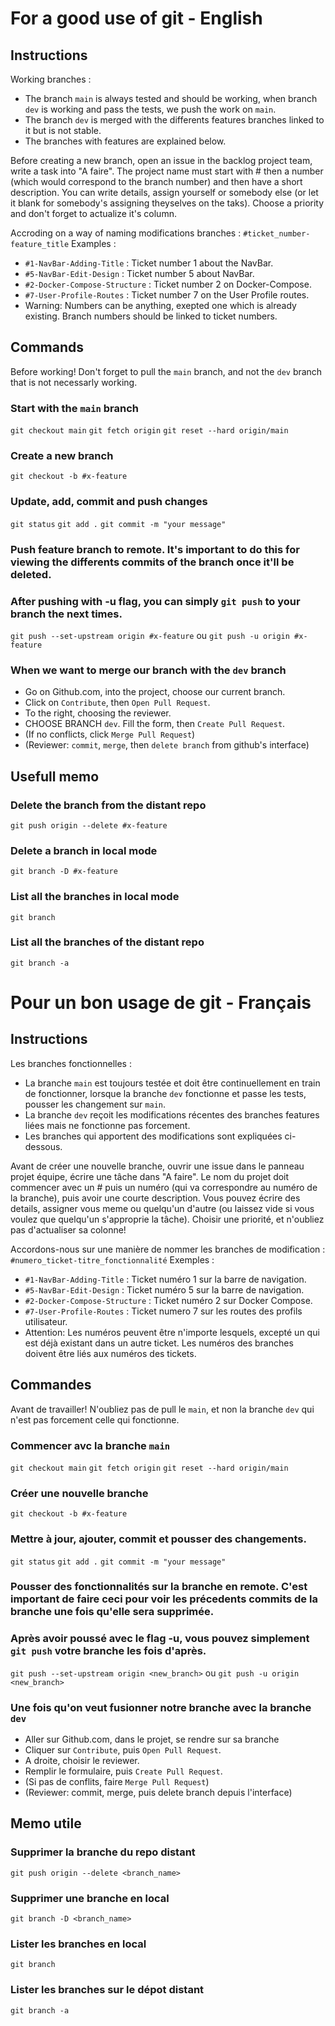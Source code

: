 # For a good use of git - English

## Instructions

Working branches :
- The branch `main` is always tested and should be working, when branch `dev` is working and pass the tests, we push the work on `main`.
- The branch `dev` is merged with the differents features branches linked to it but is not stable.
- The branches with features are explained below.

Before creating a new branch, open an issue in the backlog project team, write a task into "A faire". The project name must start with # then a number (which would correspond to the branch number) and then have a short description. You can write details, assign yourself or somebody else (or let it blank for somebody's assigning theyselves on the taks). Choose a priority and don't forget to actualize it's column.

Accroding on a way of naming modifications branches :
`#ticket_number-feature_title`
Examples :
- `#1-NavBar-Adding-Title` : Ticket number 1 about the NavBar.
- `#5-NavBar-Edit-Design` : Ticket number 5 about NavBar.
- `#2-Docker-Compose-Structure` : Ticket number 2 on Docker-Compose.
- `#7-User-Profile-Routes` : Ticket number 7 on the User Profile routes.
- Warning: Numbers can be anything, exepted one which is already existing. Branch numbers should be linked to ticket numbers.

## Commands

Before working! Don't forget to pull the `main` branch, and not the `dev` branch that is not necessarly working.

### Start with the `main` branch
`git checkout main`
`git fetch origin`
`git reset --hard origin/main`

### Create a new branch
`git checkout -b #x-feature`

### Update, add, commit and push changes
`git status`
`git add .`
`git commit -m "your message"`

### Push feature branch to remote. It's important to do this for viewing the differents commits of the branch once it'll be deleted.
### After pushing with -u flag, you can simply `git push` to your branch the next times.
`git push --set-upstream origin #x-feature` ou `git push -u origin #x-feature`

### When we want to merge our branch with the `dev` branch
- Go on Github.com, into the project, choose our current branch.
- Click on `Contribute`, then `Open Pull Request`.
- To the right, choosing the reviewer.
- CHOOSE BRANCH `dev`. Fill the form, then `Create Pull Request`.
- (If no conflicts, click `Merge Pull Request`)
- (Reviewer: `commit`, `merge`, then `delete branch` from github's interface)

## Usefull memo

### Delete the branch from the distant repo
`git push origin --delete #x-feature`

### Delete a branch in local mode
`git branch -D #x-feature`

### List all the branches in local mode
`git branch`

### List all the branches of the distant repo
`git branch -a`

# Pour un bon usage de git - Français

## Instructions

Les branches fonctionnelles :
- La branche `main` est toujours testée et doit être continuellement en train de fonctionner, lorsque la branche `dev` fonctionne et passe les tests, pousser les changement sur `main`.
- La branche `dev` reçoit les modifications récentes des branches features liées mais ne fonctionne pas forcement.
- Les branches qui apportent des modifications sont expliquées ci-dessous.

Avant de créer une nouvelle branche, ouvrir une issue dans le panneau projet équipe, écrire une tâche dans "A faire". Le nom du projet doit commencer avec un # puis un numéro (qui va correspondre au numéro de la branche), puis avoir une courte description. Vous pouvez écrire des details, assigner vous meme ou quelqu'un d'autre (ou laissez vide si vous voulez que quelqu'un s'approprie la tâche). Choisir une priorité, et n'oubliez pas d'actualiser sa colonne!

Accordons-nous sur une manière de nommer les branches de modification :
`#numero_ticket-titre_fonctionnalité`
Exemples :
- `#1-NavBar-Adding-Title` : Ticket numéro 1 sur la barre de navigation.
- `#5-NavBar-Edit-Design` : Ticket numéro 5 sur la barre de navigation.
- `#2-Docker-Compose-Structure` : Ticket numéro 2 sur Docker Compose.
- `#7-User-Profile-Routes` : Ticket numero 7 sur les routes des profils utilisateur.
- Attention: Les numéros peuvent être n'importe lesquels, excepté un qui est déjà existant dans un autre ticket. Les numéros des branches doivent être liés aux numéros des tickets.

## Commandes

Avant de travailler! N'oubliez pas de pull le `main`, et non la branche `dev` qui n'est pas forcement celle qui fonctionne.

### Commencer avc la branche `main`
`git checkout main`
`git fetch origin`
`git reset --hard origin/main`

### Créer une nouvelle branche
`git checkout -b #x-feature`

### Mettre à jour, ajouter, commit et pousser des changements.
`git status`
`git add .`
`git commit -m "your message"`

### Pousser des fonctionnalités sur la branche en remote. C'est important de faire ceci pour voir les précedents commits de la branche une fois qu'elle sera supprimée.
### Après avoir poussé avec le flag -u, vous pouvez simplement `git push` votre branche les fois d'après.
`git push --set-upstream origin <new_branch>` ou `git push -u origin <new_branch>`

### Une fois qu'on veut fusionner notre branche avec la branche `dev`
- Aller sur Github.com, dans le projet, se rendre sur sa branche
- Cliquer sur `Contribute`, puis `Open Pull Request`.
- A droite, choisir le reviewer.
- Remplir le formulaire, puis `Create Pull Request`.
- (Si pas de conflits, faire `Merge Pull Request`)
- (Reviewer: commit, merge, puis delete branch depuis l'interface)

## Memo utile

### Supprimer la branche du repo distant
`git push origin --delete <branch_name>`

### Supprimer une branche en local
`git branch -D <branch_name>`

### Lister les branches en local
`git branch`

### Lister les branches sur le dépot distant
`git branch -a`